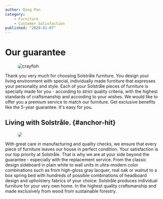 ```yaml
---
author: Qing Pan
category:
    - Furniture
    - Customer Satisfaction
published: "2020-01-07"
---
```

Our guarantee
==================================
<figure class="figure left w50">
    <img src="image/fur1.jpg?&w=200" alt="crayfish" style="border-radius: 20px">
    <figcaption>
        <p></p>
    </figcaption>
</figure>
Thank you very much for choosing Solstråle furniture. You design your living environment with special, individually made furniture that expresses your personality and style. Each of your Solstråle pieces of furniture is specially made for you - according to strict quality criteria, with the highest standards of craftsmanship and according to your wishes. We would like to offer you a premium service to match our furniture. Get exclusive benefits like the 5-year guarantee. It's easy for you.

<!--more-->

Living with Solstråle.   {#anchor-hit}
-----------------------------------
<figure class="figure right w50">
    <img src="image/kidsroom.jpg?&w=400" style="border-radius: 20px">
    <figcaption>
        <p></p>
    </figcaption>
</figure>
With great care in manufacturing and quality checks, we ensure that every piece of furniture leaves our house in perfect condition.
Your satisfaction is our top priority at Solstråle. That is why we are at your side beyond the guarantee - especially with the replacement service.
From the classic design sideboard in plain white to wall units in ultra-modern color combinations such as from high-gloss gray lacquer, real oak or walnut to a box spring bed with hundreds of possible combinations of headboard design and upholstery fabrics of your choice: Solstråle produces individual furniture for your very own home. In the highest quality craftsmanship and made exclusively from wood from sustainable forestry.
